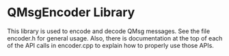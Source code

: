 # QMsgEncoder Library

This library is used to encode and decode QMsg messages.  See the file
encoder.h for general usage.  Also, there is documentation at the top of
each of the API calls in encoder.cpp to explain how to properly use those
APIs.
